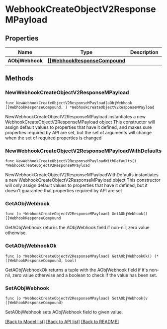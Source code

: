 # WebhookCreateObjectV2ResponseMPayload

## Properties

Name | Type | Description | Notes
------------ | ------------- | ------------- | -------------
**AObjWebhook** | [**[]WebhookResponseCompound**](WebhookResponseCompound.md) |  | 

## Methods

### NewWebhookCreateObjectV2ResponseMPayload

`func NewWebhookCreateObjectV2ResponseMPayload(aObjWebhook []WebhookResponseCompound, ) *WebhookCreateObjectV2ResponseMPayload`

NewWebhookCreateObjectV2ResponseMPayload instantiates a new WebhookCreateObjectV2ResponseMPayload object
This constructor will assign default values to properties that have it defined,
and makes sure properties required by API are set, but the set of arguments
will change when the set of required properties is changed

### NewWebhookCreateObjectV2ResponseMPayloadWithDefaults

`func NewWebhookCreateObjectV2ResponseMPayloadWithDefaults() *WebhookCreateObjectV2ResponseMPayload`

NewWebhookCreateObjectV2ResponseMPayloadWithDefaults instantiates a new WebhookCreateObjectV2ResponseMPayload object
This constructor will only assign default values to properties that have it defined,
but it doesn't guarantee that properties required by API are set

### GetAObjWebhook

`func (o *WebhookCreateObjectV2ResponseMPayload) GetAObjWebhook() []WebhookResponseCompound`

GetAObjWebhook returns the AObjWebhook field if non-nil, zero value otherwise.

### GetAObjWebhookOk

`func (o *WebhookCreateObjectV2ResponseMPayload) GetAObjWebhookOk() (*[]WebhookResponseCompound, bool)`

GetAObjWebhookOk returns a tuple with the AObjWebhook field if it's non-nil, zero value otherwise
and a boolean to check if the value has been set.

### SetAObjWebhook

`func (o *WebhookCreateObjectV2ResponseMPayload) SetAObjWebhook(v []WebhookResponseCompound)`

SetAObjWebhook sets AObjWebhook field to given value.



[[Back to Model list]](../README.md#documentation-for-models) [[Back to API list]](../README.md#documentation-for-api-endpoints) [[Back to README]](../README.md)


